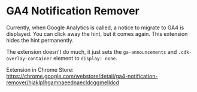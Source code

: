 # GA4 Notification Remover
Currently, when Google Analytics is called, a notice to migrate to GA4 is displayed. You can click away the hint, but it comes again. 
This extension hides the hint permanently.

The extension doesn't do much, it just sets the `ga-announcements` and `.cdk-overlay-container` element to `display: none`.

Extension in Chrome Store: https://chrome.google.com/webstore/detail/ga4-notification-remover/hjaklplhgamnaeednaecldcggmelldcd
